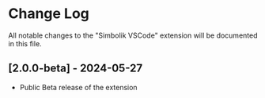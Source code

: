 # Change Log

All notable changes to the "Simbolik VSCode" extension will be documented in this file.

## [2.0.0-beta] - 2024-05-27

- Public Beta release of the extension